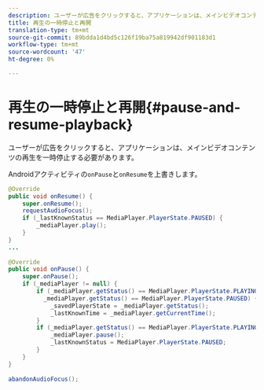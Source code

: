 ```yaml
---
description: ユーザーが広告をクリックすると、アプリケーションは、メインビデオコンテンツの再生を一時停止する必要があります。
title: 再生の一時停止と再開
translation-type: tm+mt
source-git-commit: 89bdda1d4bd5c126f19ba75a819942df901183d1
workflow-type: tm+mt
source-wordcount: '47'
ht-degree: 0%

---
```



# 再生の一時停止と再開{#pause-and-resume-playback}

ユーザーが広告をクリックすると、アプリケーションは、メインビデオコンテンツの再生を一時停止する必要があります。

Androidアクティビティの`onPause`と`onResume`を上書きします。

```java
@Override 
public void onResume() { 
    super.onResume(); 
    requestAudioFocus(); 
    if (_lastKnownStatus == MediaPlayer.PlayerState.PAUSED) { 
        _mediaPlayer.play(); 
    } 
} 
... 
 
@Override 
public void onPause() { 
    super.onPause(); 
    if (_mediaPlayer != null) { 
        if (_mediaPlayer.getStatus() == MediaPlayer.PlayerState.PLAYING || 
          _mediaPlayer.getStatus() == MediaPlayer.PlayerState.PAUSED) { 
            _savedPlayerState = _mediaPlayer.getStatus(); 
            _lastKnownTime = _mediaPlayer.getCurrentTime(); 
        } 
        if (_mediaPlayer.getStatus() == MediaPlayer.PlayerState.PLAYING) { 
            _mediaPlayer.pause(); 
            _lastKnownStatus = MediaPlayer.PlayerState.PAUSED; 
        } 
    } 
} 
 
abandonAudioFocus(); 
```

